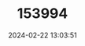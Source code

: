 ---
title: "153994"
category: "Procambarus acanthophorus"
draft: false
date: 2024-02-22 13:03:51
languages:
  Spanish; Castilian: ["Reculilla"]
---